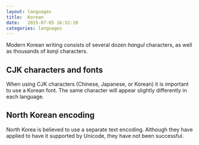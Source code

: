 ```yaml
---
layout: languages
title:  Korean
date:   2015-07-05 16:52:10
categories: languages
---
```


Modern Korean writing consists of several dozen *hangul* characters,
as well as thousands of *kanji* characters.

## CJK characters and fonts

When using CJK characters (Chinese, Japanese, or Korean) it is important to use a
Korean font. The same character will appear slightly differently in each language.

## North Korean encoding

North Korea is believed to use a separate text encoding. Although they have applied
to have it supported by Unicode, they have not been successful.
